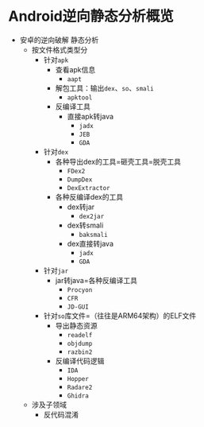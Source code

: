 # Android逆向静态分析概览

* 安卓的逆向破解 静态分析
  * 按文件格式类型分
    * 针对`apk`
      * 查看apk信息
        * `aapt`
      * 解包工具：输出`dex`、`so`、`smali`
        * `apktool`
      * 反编译工具
        * 直接apk转java
          * `jadx`
          * `JEB`
          * `GDA`
    * 针对`dex`
      * 各种导出dex的工具=砸壳工具=脱壳工具
        * `FDex2`
        * `DumpDex`
        * `DexExtractor`
      * 各种反编译dex的工具
        * dex转jar
          * `dex2jar`
        * dex转smali
          * `baksmali`
        * dex直接转java
          * `jadx`
          * `GDA`
    * 针对`jar`
      * jar转java=各种反编译工具
        * `Procyon`
        * `CFR`
        * `JD-GUI`
    * 针对`so`库文件=（往往是ARM64架构）的ELF文件
      * 导出静态资源
        * `readelf`
        * `objdump`
        * `razbin2`
      * 反编译代码逻辑
        * `IDA`
        * `Hopper`
        * `Radare2`
        * `Ghidra`
  * 涉及子领域
    * 反代码混淆
